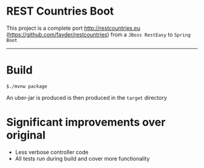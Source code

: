 REST Countries Boot
=====================

This project is a complete port http://restcountries.eu (https://github.com/fayder/restcountries)
from a `JBoss RestEasy` to `Spring Boot`

-------------------------

# Build

    $./mvnw package
    
An uber-jar is produced is then produced in the `target` directory

# Significant improvements over original

* Less verbose controller code
* All tests run during build and cover more functionality 